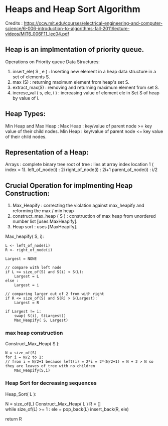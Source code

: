  
# Heaps and Heap Sort Algorithm 
Credits : https://ocw.mit.edu/courses/electrical-engineering-and-computer-science/6-006-introduction-to-algorithms-fall-2011/lecture-videos/MIT6_006F11_lec04.pdf
 
 ## Heap is an implmentation of priority queue.
 Operations on Priority queue Data Structures:
 1) insert_ele( S , e ) : Inserting new element in a heap data structure in a set of elements S.
 2) max (S) : returning maximum element from heap's set S.
 3) extract_max(S) : removing and returning maximum element from set S.
 4) increse_val ( s, ele, i ) : increasing value of element ele in Set S of heap by value of i.
 
 ## Heap Types:
 Min Heap and Max Heap :
 Max Heap : key/value of parent node >= key value of their child nodes.
 Min Heap : key/value of parent node <= key value of their child nodes.
 
 ## Representation of a Heap:
 Arrays : complete binary tree
 root of tree : lies at array index location 1 ( index  = 1).
 left_of_node(i) : 2i
 right_of_node(i) : 2i+1
 parent_of_node(i) : i/2
 
 
 ## Crucial Operation for implmenting Heap Construction:
 
 1) Max_Heapify : correcting the violation against max_heapify and reforming the max / min heap
 2) construct_max_heap ( S ) : construction of max heap from unordered number list [uses MaxHeapify].
 3) Heap sort : uses [MaxHeapify].
 
  Max_heapify( S, i):
  
    L <- left_of_node(i)
    R <- right_of_node(i)
 
    Largest = NONE
 
    // compare with left node
    if L <= size_of(S) and S(i) < S(L):
        Largest = L
    else :
        Largest = i
 
    // comparing larger out of 2 from with right
    if R <= size_of(S) and S(R) > S(Largest):
        Largest = R
 
    if Largest != i:
        swap( S(i), S(Largest))
        Max_Heapify( S, Largest)
 
 ### max heap construction
 Construct_Max_Heap( S ):
 
    N = size_of(S)
    for i = N/2 to 1:
    // from i = N/2+1 because left(i) = 2*i = 2*(N/2+1) = N + 2 > N so they are leaves of tree with no children
        Max_Heapify(S,i)

### Heap Sort for decreasing sequences 
 
  Heap_Sort( L ):
  
   N = size_of(L)
   Construct_Max_Heap( L )
   R = []   
   while size_of(L) >= 1 :
        ele = pop_back(L)
	insert_back(R, ele)

   return R				
	

